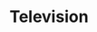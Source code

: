 ---
title: "Television"
summary: "Television is a telecommunication medium for transmitting moving images and sound. The term can refer to a television set, or the medium of television transmission. Television is a mass medium for advertising, entertainment, news, and sports.
Television became available in crude experimental forms in the late 1920s, but only after several years of further development was the new technology marketed to consumers. After World War II, an improved form of black-and-white television broadcasting became popular in the United Kingdom and the United States, and television sets became commonplace in homes, businesses, and institutions. During the 1950s, television was the primary medium for influencing public opinion. In the mid-1960s, color broadcasting was introduced in the U.S. and most other developed countries.
The availability of various types of archival storage media such as Betamax and VHS tapes, LaserDiscs, high-capacity hard disk drives, CDs, DVDs, flash drives, high-definition HD DVDs and Blu-ray Discs, and cloud digital video recorders has enabled viewers to watch pre-recorded material—such as movies—at home on their own time schedule. For many reasons, especially the convenience of remote retrieval, the storage of television and video programming now also occurs on the cloud . At the end of the first decade of the 2000s, digital television transmissions greatly increased in popularity. Another development was the move from standard-definition television to high-definition television , which provides a resolution that is substantially higher. HDTV may be transmitted in different formats: 1080p, 1080i and 720p. Since 2010, with the invention of smart television, Internet television has increased the availability of television programs and movies via the Internet through streaming video services such as Netflix, Amazon Prime Video, iPlayer and Hulu.
In 2013, 79% of the world's households owned a television set. The replacement of earlier cathode-ray tube screen displays with compact, energy-efficient, flat-panel alternative technologies such as LCDs , OLED displays, and plasma displays was a hardware revolution that began with computer monitors in the late 1990s. Most television sets sold in the 2000s were flat-panel, mainly LEDs. Major manufacturers announced the discontinuation of CRT, Digital Light Processing , plasma, and even fluorescent-backlit LCDs by the mid-2010s. In the near future, LEDs are expected to be gradually replaced by OLEDs. Also, major manufacturers have announced that they will increasingly produce smart TVs in the mid-2010s. Smart TVs with integrated Internet and Web 2.0 functions became the dominant form of television by the late 2010s.Television signals were initially distributed only as terrestrial television using high-powered radio-frequency television transmitters to broadcast the signal to individual television receivers. Alternatively television signals are distributed by coaxial cable or optical fiber, satellite systems and, since the 2000s via the Internet. Until the early 2000s, these were transmitted as analog signals, but a transition to digital television was expected to be completed worldwide by the late 2010s. A standard television set consists of multiple internal electronic circuits, including a tuner for receiving and decoding broadcast signals. A visual display device that lacks a tuner is correctly called a video monitor rather than a television."
image: "television.jpg"
apple_music_artist_url: "https://music.apple.com/gb/artist/television/14596532"
wikipedia_url: "https://en.wikipedia.org/wiki/Television"
---